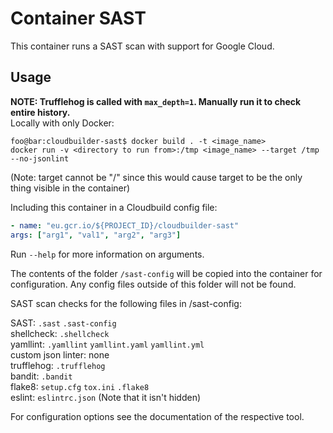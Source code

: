# Container SAST

This container runs a SAST scan with support for Google Cloud.


## Usage
**NOTE: Trufflehog is called with `max_depth=1`. Manually run it to check entire history.**  
Locally with only Docker: 

```shell script
foo@bar:cloudbuilder-sast$ docker build . -t <image_name>
docker run -v <directory to run from>:/tmp <image_name> --target /tmp --no-jsonlint
```
(Note: target cannot be "/" since this would cause target to be the only thing visible in the container)  

Including this container in a Cloudbuild config file:
```yaml
- name: "eu.gcr.io/${PROJECT_ID}/cloudbuilder-sast"
args: ["arg1", "val1", "arg2", "arg3"]
```

Run ```--help``` for more information on arguments.

The contents of the folder `/sast-config` will be copied into the container for configuration.
Any config files outside of this folder will not be found.  

SAST scan checks for the following files in /sast-config:

   SAST:
   `.sast` `.sast-config`  
   shellcheck:
   `.shellcheck`  
   yamllint:
   `.yamllint` `yamllint.yaml` `yamllint.yml`  
   custom json linter:
   none  
   trufflehog:
   `.trufflehog`  
   bandit:
   `.bandit`  
   flake8:
   `setup.cfg` `tox.ini` `.flake8`  
   eslint:
   `eslintrc.json` (Note that it isn't hidden)

For configuration options see the documentation of the respective tool.
